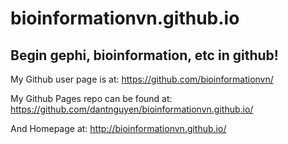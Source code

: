 

bioinformationvn.github.io
====================

## Begin gephi, bioinformation, etc in github!

My Github user page is at: https://github.com/bioinformationvn/

My Github Pages repo can be found at: https://github.com/dantnguyen/bioinformationvn.github.io/

And Homepage at: http://bioinformationvn.github.io/
